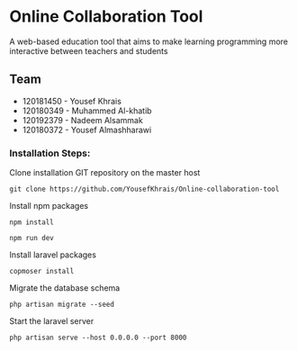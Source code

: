# Online Collaboration Tool

A web-based education tool that aims to make learning programming more interactive between teachers and students

## Team

- 120181450 - Yousef Khrais
- 120180349 - Muhammed Al-khatib
- 120192379 - Nadeem Alsammak
- 120180372 - Yousef Almashharawi

### Installation Steps:

Clone installation GIT repository on the master host

```
git clone https://github.com/YousefKhrais/Online-collaboration-tool
```

Install npm packages

```
npm install

npm run dev
```

Install laravel packages

```
copmoser install
```

Migrate the database schema

```
php artisan migrate --seed
```

Start the laravel server

```
php artisan serve --host 0.0.0.0 --port 8000
```
